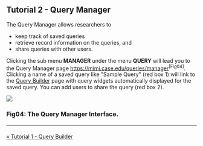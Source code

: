 ## Tutorial 2 - Query Manager

The Query Manager allows researchers to 

* keep track of saved queries
* retrieve record information on the queries, and 
* share queries with other users. 

Clicking the sub menu **MANAGER** under the menu **QUERY** will lead you to the Query Manager page https://mimi.case.edu/queries/manager<sup>[Fig04]</sup>. Clicking a name of a saved query like "Sample Query" (red box 1) will link to the [Query Builder](:pages_path:/tutorial-1-query-builder.md) page with query widgets automatically displayed for the saved query. You can add users to share the query (red box 2).

<div class="panel panel-default">
  <div class="panel-body">
  <a href=":images_path:/tutorial/physiomimi-04-querymanager.png?inline=1">
    <img src=":images_path:/tutorial/physiomimi-04-querymanager.png">
  </a>
  </div>
  <div class="panel-footer">
    <h3 class="panel-title">Fig04: The Query Manager Interface.</h3>
  </div>
</div>

<hr class="soften" style="margin-top: 20px;margin-bottom: 20px;"/>

<div class="center">
  <a href=":pages_path:/tutorial-1-query-builder.md" class="btn btn-lg btn-success">&laquo; Tutorial 1 - Query Builder </a>
</div>